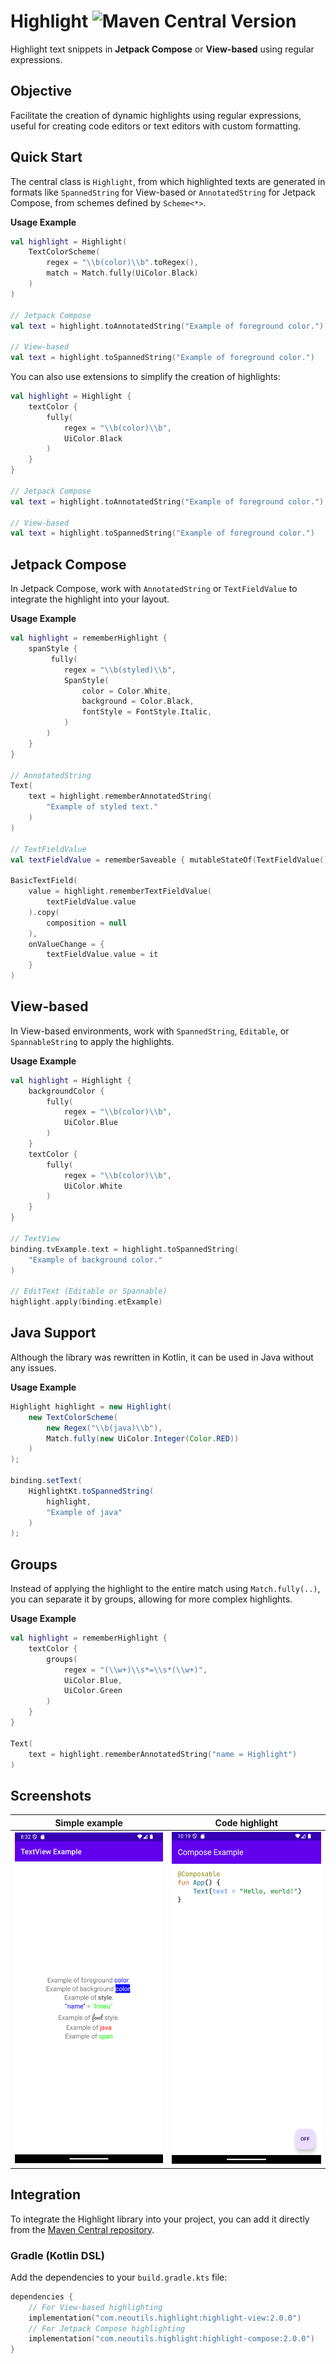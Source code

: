 # Highlight ![Maven Central Version](https://img.shields.io/maven-central/v/com.neoutils.highlight/highlight-core?versionPrefix=2.0.0)

Highlight text snippets in **Jetpack Compose** or **View-based** using regular expressions.

## Objective

Facilitate the creation of dynamic highlights using regular expressions, useful for creating code editors or text editors with custom formatting.

## Quick Start

The central class is `Highlight`, from which highlighted texts are generated in formats like `SpannedString` for View-based or `AnnotatedString` for Jetpack Compose, from schemes defined by `Scheme<*>`.

**Usage Example**

``` kotlin
val highlight = Highlight(
    TextColorScheme(
        regex = "\\b(color)\\b".toRegex(),
        match = Match.fully(UiColor.Black)
    )
)

// Jetpack Compose
val text = highlight.toAnnotatedString("Example of foreground color.")

// View-based
val text = highlight.toSpannedString("Example of foreground color.")
```

You can also use extensions to simplify the creation of highlights:

``` kotlin
val highlight = Highlight {
    textColor {
        fully(
            regex = "\\b(color)\\b",
            UiColor.Black
        )
    }
}

// Jetpack Compose
val text = highlight.toAnnotatedString("Example of foreground color.")

// View-based
val text = highlight.toSpannedString("Example of foreground color.")
```

## Jetpack Compose

In Jetpack Compose, work with `AnnotatedString` or `TextFieldValue` to integrate the highlight into your layout.

**Usage Example**

``` kotlin
val highlight = rememberHighlight {
    spanStyle {
         fully(
            regex = "\\b(styled)\\b",
            SpanStyle(
                color = Color.White,
                background = Color.Black,
                fontStyle = FontStyle.Italic,
            )
        )
    }
}

// AnnotatedString
Text(
    text = highlight.rememberAnnotatedString(
        "Example of styled text."
    )
)

// TextFieldValue
val textFieldValue = rememberSaveable { mutableStateOf(TextFieldValue()) }

BasicTextField(
    value = highlight.rememberTextFieldValue(
        textFieldValue.value
    ).copy(
        composition = null
    ),
    onValueChange = {
        textFieldValue.value = it
    }
)
```

## View-based

In View-based environments, work with `SpannedString`, `Editable`, or `SpannableString` to apply the highlights.

**Usage Example**

``` kotlin
val highlight = Highlight {
    backgroundColor {
        fully(
            regex = "\\b(color)\\b",
            UiColor.Blue
        )
    }
    textColor {
        fully(
            regex = "\\b(color)\\b",
            UiColor.White
        )
    }
}

// TextView
binding.tvExample.text = highlight.toSpannedString(
    "Example of background color."
)

// EditText (Editable or Spannable)
highlight.apply(binding.etExample)
```

## Java Support

Although the library was rewritten in Kotlin, it can be used in Java without any issues.

**Usage Example**

``` java
Highlight highlight = new Highlight(
    new TextColorScheme(
        new Regex("\\b(java)\\b"),
        Match.fully(new UiColor.Integer(Color.RED))
    )
);

binding.setText(
    HighlightKt.toSpannedString(
        highlight,
        "Example of java"
    )
);
```

## Groups

Instead of applying the highlight to the entire match using `Match.fully(..)`, you can separate it by groups, allowing for more complex highlights.

**Usage Example**

``` kotlin
val highlight = rememberHighlight {
    textColor {
        groups(
            regex = "(\\w+)\\s*=\\s*(\\w+)",
            UiColor.Blue,
            UiColor.Green
        )
    }
}

Text(
    text = highlight.rememberAnnotatedString("name = Highlight")
)
```

## Screenshots

| Simple example                                    | Code highlight                                    |
|---------------------------------------------------|---------------------------------------------------|
| ![view-example.png](screenshots/view-example.png) | ![code-example.png](screenshots/code-example.png) |


## Integration

To integrate the Highlight library into your project, you can add it directly from the [Maven Central repository](https://central.sonatype.com/namespace/com.neoutils.highlight).

### Gradle (Kotlin DSL)

Add the dependencies to your `build.gradle.kts` file:

``` kotlin
dependencies {
    // For View-based highlighting
    implementation("com.neoutils.highlight:highlight-view:2.0.0")
    // For Jetpack Compose highlighting
    implementation("com.neoutils.highlight:highlight-compose:2.0.0")
}
```